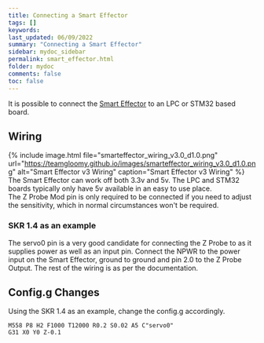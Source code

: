 ```yaml
---
title: Connecting a Smart Effector
tags: []
keywords: 
last_updated: 06/09/2022
summary: "Connecting a Smart Effector"
sidebar: mydoc_sidebar
permalink: smart_effector.html
folder: mydoc
comments: false
toc: false
---
```


It is possible to connect the [Smart Effector](https://docs.duet3d.com/en/Duet3D_hardware/Accessories/Smart_Effector) to an LPC or STM32 based board.

## Wiring

{% include image.html file="smarteffector_wiring_v3.0_d1.0.png" url="https://teamgloomy.github.io/images/smarteffector_wiring_v3.0_d1.0.png" alt="Smart Effector v3 Wiring" caption="Smart Effector v3 Wiring" %}  
The Smart Effector can work off both 3.3v and 5v. The LPC and STM32 boards typically only have 5v available in an easy to use place.  
The Z Probe Mod pin is only required to be connected if you need to adjust the sensitivity, which in normal circumstances won't be required.

### SKR 1.4 as an example

The servo0 pin is a very good candidate for connecting the Z Probe to as it supplies power as well as an input pin.
Connect the NPWR to the power input on the Smart Effector, ground to ground and pin 2.0 to the Z Probe Output.
The rest of the wiring is as per the documentation.

## Config.g Changes

Using the SKR 1.4 as an example, change the config.g accordingly.  
```
M558 P8 H2 F1000 T12000 R0.2 S0.02 A5 C"servo0"
G31 X0 Y0 Z-0.1
```